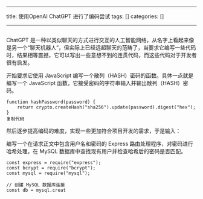 
--- 
title:  使用OpenAI ChatGPT 进行了编码尝试 
tags: []
categories: [] 

---
<img alt="" src="https://img-blog.csdnimg.cn/img_convert/368416be21b9cc4720468a18c5ceab21.webp?x-oss-process=image/format,png">

ChatGPT 是一种以类似聊天的方式进行交互的人工智能网络，从名字上看起来像是另一个“聊天机器人”，但实际上已经远超聊天的范畴了，当要求它编写一些代码时，结果相等震撼，它可以写出一些意想不到的连贯代码，而这些代码对于开发者很有启发。

开始要求它使用 JavaScript 编写一个散列（HASH）密码的函数。具体一点就是编写一个 JavaScript 函数，它接受密码的字符串输入并输出散列（HASH）密码。

```
function hashPassword(password) {
    return crypto.createHash("sha256").update(password).digest("hex");
}
复制代码
```

然后逐步提高编码的难度，实现一些更加符合项目开发的需求，于是输入：

>  
 编写一个在请求正文中包含用户名和密码的 Express 路由处理程序，对密码进行哈希处理，在 MySQL 数据库中查找现有用户并检查哈希后的密码是否匹配。 


```
const express = require("express");
const bcrypt = require("bcrypt");
const mysql = require("mysql");

// 创建 MySQL 数据库连接
const db = mysql.creat
```
